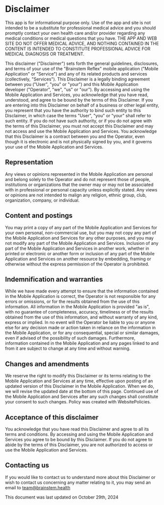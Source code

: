 # Disclaimer

This app is for informational purpose only. Use of the app and site is not intended to be a substitute for professional medical advice and you should promptly contact your own health care and/or provider regarding any medical conditions or medical questions that you have. THE APP AND WEB SITE DO NOT OFFER MEDICAL ADVICE, AND NOTHING CONTAINED IN THE CONTENT IS INTENDED TO CONSTITUTE PROFESSIONAL ADVICE FOR MEDICAL DIAGNOSIS OR TREATMENT. 

This disclaimer ("Disclaimer") sets forth the general guidelines, disclosures, and terms of your use of the "Brainstem Reflex" mobile application ("Mobile Application" or "Service") and any of its related products and services (collectively, "Services"). This Disclaimer is a legally binding agreement between you ("User", "you" or "your") and this Mobile Application developer ("Operator", "we", "us" or "our"). By accessing and using the Mobile Application and Services, you acknowledge that you have read, understood, and agree to be bound by the terms of this Disclaimer. If you are entering into this Disclaimer on behalf of a business or other legal entity, you represent that you have the authority to bind such entity to this Disclaimer, in which case the terms "User", "you" or "your" shall refer to such entity. If you do not have such authority, or if you do not agree with the terms of this Disclaimer, you must not accept this Disclaimer and may not access and use the Mobile Application and Services. You acknowledge that this Disclaimer is a contract between you and the Operator, even though it is electronic and is not physically signed by you, and it governs your use of the Mobile Application and Services.

## Representation

Any views or opinions represented in the Mobile Application are personal and belong solely to the Operator and do not represent those of people, institutions or organizations that the owner may or may not be associated with in professional or personal capacity unless explicitly stated. Any views or opinions are not intended to malign any religion, ethnic group, club, organization, company, or individual.

## Content and postings

You may print a copy of any part of the Mobile Application and Services for your own personal, non-commercial use, but you may not copy any part of the Mobile Application and Services for any other purposes, and you may not modify any part of the Mobile Application and Services. Inclusion of any part of the Mobile Application and Services in another work, whether in printed or electronic or another form or inclusion of any part of the Mobile Application and Services on another resource by embedding, framing or otherwise without the express permission of the Operator is prohibited.

## Indemnification and warranties

While we have made every attempt to ensure that the information contained in the Mobile Application is correct, the Operator is not responsible for any errors or omissions, or for the results obtained from the use of this information. All information in the Mobile Application is provided "as is", with no guarantee of completeness, accuracy, timeliness or of the results obtained from the use of this information, and without warranty of any kind, express or implied. In no event will the Operator be liable to you or anyone else for any decision made or action taken in reliance on the information in the Mobile Application, or for any consequential, special or similar damages, even if advised of the possibility of such damages. Furthermore, information contained in the Mobile Application and any pages linked to and from it are subject to change at any time and without warning.

## Changes and amendments

We reserve the right to modify this Disclaimer or its terms relating to the Mobile Application and Services at any time, effective upon posting of an updated version of this Disclaimer in the Mobile Application. When we do, we will revise the updated date at the bottom of this page. Continued use of the Mobile Application and Services after any such changes shall constitute your consent to such changes. Policy was created with WebsitePolicies.

## Acceptance of this disclaimer

You acknowledge that you have read this Disclaimer and agree to all its terms and conditions. By accessing and using the Mobile Application and Services you agree to be bound by this Disclaimer. If you do not agree to abide by the terms of this Disclaimer, you are not authorized to access or use the Mobile Application and Services.

## Contacting us

If you would like to contact us to understand more about this Disclaimer or wish to contact us concerning any matter relating to it, you may send an email to team@brainstem.health

This document was last updated on October 29th, 2024

